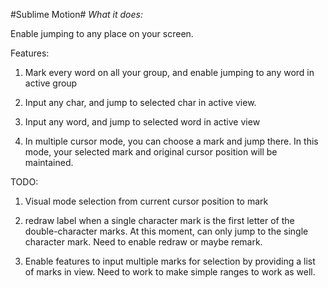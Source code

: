 #Sublime Motion#
*What it does:*

Enable jumping to any place on your screen.

Features: 

1. Mark every word on all your group, and enable jumping to any word in active group

2. Input any char, and jump to selected char in active view. 

3. Input any word, and jump to selected word in active view

4. In multiple cursor mode, you can choose a mark and jump there. In this mode, your selected mark and original cursor position will be maintained. 

TODO:

1. Visual mode selection from current cursor position to mark

2. redraw label when a single character mark is the first letter of the double-character marks. At this moment, can only jump to the single character mark. Need to enable redraw or maybe remark. 

3. Enable features to input multiple marks for selection by providing a list of marks in view. Need to work to make simple ranges to work as well.

